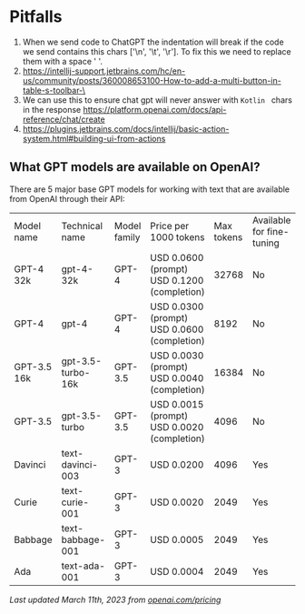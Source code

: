 # Pitfalls

1) When we send code to ChatGPT the indentation will break if the code we send contains this chars ['\n', '\t', '\r'].
   To fix this we need to replace them with a space ' '.
2) https://intellij-support.jetbrains.com/hc/en-us/community/posts/360008653100-How-to-add-a-multi-button-in-table-s-toolbar-\
3) We can use this to ensure chat gpt will never answer with ```Kotlin ``` chars in the response https://platform.openai.com/docs/api-reference/chat/create
4) https://plugins.jetbrains.com/docs/intellij/basic-action-system.html#building-ui-from-actions

<section>
    <h2 class="notion-h notion-h1 notion-h-indent-0 notion-block-6859055bc61e48409065b74d478ba5c0"
        data-id="6859055bc61e48409065b74d478ba5c0"><span><div id="6859055bc61e48409065b74d478ba5c0"
                                                              class="notion-header-anchor"></div><span
            class="notion-h-title">What GPT models are available on OpenAI?</span></span></h2>
    <p class="notion-text notion-block-da7746a72fe64c68ba6ac7db54a50e26">There are 5 major base GPT models for working
        with text that are available from OpenAI through their API:</p>
    <table class="notion-simple-table notion-block-63ce75d53ce845239e8eb892c3a0e27c">
        <tbody>
        <tr class="notion-simple-table-row notion-block-36fd4eb57a7549038b0325b3d2e5017e">
            <td class="" style="width:139.6px">
                <div class="notion-simple-table-cell">Model name</div>
            </td>
            <td class="" style="width:139.6px">
                <div class="notion-simple-table-cell">Technical name</div>
            </td>
            <td class="" style="width:107.59375px">
                <div class="notion-simple-table-cell">Model family</div>
            </td>
            <td class="" style="width:193.59375px">
                <div class="notion-simple-table-cell">Price per 1000 tokens</div>
            </td>
            <td class="" style="width:120px">
                <div class="notion-simple-table-cell">Max tokens</div>
            </td>
            <td class="" style="width:119.59375px">
                <div class="notion-simple-table-cell">Available for fine-tuning</div>
            </td>
        </tr>
        <tr class="notion-simple-table-row notion-block-75e255461ec6410cb6024822e7171b60">
            <td class="" style="width:139.6px">
                <div class="notion-simple-table-cell">GPT-4 32k</div>
            </td>
            <td class="" style="width:139.6px">
                <div class="notion-simple-table-cell">gpt-4-32k</div>
            </td>
            <td class="" style="width:107.59375px">
                <div class="notion-simple-table-cell">GPT-4</div>
            </td>
            <td class="" style="width:193.59375px">
                <div class="notion-simple-table-cell">USD 0.0600 (prompt)
                    USD 0.1200 (completion)
                </div>
            </td>
            <td class="" style="width:120px">
                <div class="notion-simple-table-cell">32768</div>
            </td>
            <td class="" style="width:119.59375px">
                <div class="notion-simple-table-cell">No</div>
            </td>
        </tr>
        <tr class="notion-simple-table-row notion-block-6db46c9b2e1746feace3fbb4a55541e5">
            <td class="" style="width:139.6px">
                <div class="notion-simple-table-cell">GPT-4</div>
            </td>
            <td class="" style="width:139.6px">
                <div class="notion-simple-table-cell">gpt-4</div>
            </td>
            <td class="" style="width:107.59375px">
                <div class="notion-simple-table-cell">GPT-4</div>
            </td>
            <td class="" style="width:193.59375px">
                <div class="notion-simple-table-cell">USD 0.0300 (prompt)
                    USD 0.0600 (completion)
                </div>
            </td>
            <td class="" style="width:120px">
                <div class="notion-simple-table-cell">8192</div>
            </td>
            <td class="" style="width:119.59375px">
                <div class="notion-simple-table-cell">No</div>
            </td>
        </tr>
        <tr class="notion-simple-table-row notion-block-b0d3c5f8a5cb42fbac1de81900e58789">
            <td class="" style="width:139.6px">
                <div class="notion-simple-table-cell">GPT-3.5 16k</div>
            </td>
            <td class="" style="width:139.6px">
                <div class="notion-simple-table-cell">gpt-3.5-turbo-16k</div>
            </td>
            <td class="" style="width:107.59375px">
                <div class="notion-simple-table-cell">GPT-3.5</div>
            </td>
            <td class="" style="width:193.59375px">
                <div class="notion-simple-table-cell">USD 0.0030 (prompt)
                    USD 0.0040 (completion)
                </div>
            </td>
            <td class="" style="width:120px">
                <div class="notion-simple-table-cell">16384</div>
            </td>
            <td class="" style="width:119.59375px">
                <div class="notion-simple-table-cell">No</div>
            </td>
        </tr>
        <tr class="notion-simple-table-row notion-block-9610d15f34354055b29ddc24c8a1cf12">
            <td class="" style="width:139.6px">
                <div class="notion-simple-table-cell">GPT-3.5</div>
            </td>
            <td class="" style="width:139.6px">
                <div class="notion-simple-table-cell">gpt-3.5-turbo</div>
            </td>
            <td class="" style="width:107.59375px">
                <div class="notion-simple-table-cell">GPT-3.5</div>
            </td>
            <td class="" style="width:193.59375px">
                <div class="notion-simple-table-cell">USD 0.0015 (prompt)
                    USD 0.0020 (completion)
                </div>
            </td>
            <td class="" style="width:120px">
                <div class="notion-simple-table-cell">4096</div>
            </td>
            <td class="" style="width:119.59375px">
                <div class="notion-simple-table-cell">No</div>
            </td>
        </tr>
        <tr class="notion-simple-table-row notion-block-e65b0dcb8cfc430c9a1fd37e25c9f053">
            <td class="" style="width:139.6px">
                <div class="notion-simple-table-cell">Davinci</div>
            </td>
            <td class="" style="width:139.6px">
                <div class="notion-simple-table-cell">text-davinci-003</div>
            </td>
            <td class="" style="width:107.59375px">
                <div class="notion-simple-table-cell">GPT-3</div>
            </td>
            <td class="" style="width:193.59375px">
                <div class="notion-simple-table-cell">USD 0.0200</div>
            </td>
            <td class="" style="width:120px">
                <div class="notion-simple-table-cell">4096</div>
            </td>
            <td class="" style="width:119.59375px">
                <div class="notion-simple-table-cell">Yes</div>
            </td>
        </tr>
        <tr class="notion-simple-table-row notion-block-42d05e8cff654e2782f3cf7dc3a32681">
            <td class="" style="width:139.6px">
                <div class="notion-simple-table-cell">Curie</div>
            </td>
            <td class="" style="width:139.6px">
                <div class="notion-simple-table-cell">text-curie-001</div>
            </td>
            <td class="" style="width:107.59375px">
                <div class="notion-simple-table-cell">GPT-3</div>
            </td>
            <td class="" style="width:193.59375px">
                <div class="notion-simple-table-cell">USD 0.0020</div>
            </td>
            <td class="" style="width:120px">
                <div class="notion-simple-table-cell">2049</div>
            </td>
            <td class="" style="width:119.59375px">
                <div class="notion-simple-table-cell">Yes</div>
            </td>
        </tr>
        <tr class="notion-simple-table-row notion-block-3e8b0882d7914f40b0ba77494478ac00">
            <td class="" style="width:139.6px">
                <div class="notion-simple-table-cell">Babbage</div>
            </td>
            <td class="" style="width:139.6px">
                <div class="notion-simple-table-cell">text-babbage-001</div>
            </td>
            <td class="" style="width:107.59375px">
                <div class="notion-simple-table-cell">GPT-3</div>
            </td>
            <td class="" style="width:193.59375px">
                <div class="notion-simple-table-cell">USD 0.0005</div>
            </td>
            <td class="" style="width:120px">
                <div class="notion-simple-table-cell">2049</div>
            </td>
            <td class="" style="width:119.59375px">
                <div class="notion-simple-table-cell">Yes</div>
            </td>
        </tr>
        <tr class="notion-simple-table-row notion-block-9deb928514bd4d8f9288443fe218b8a5">
            <td class="" style="width:139.6px">
                <div class="notion-simple-table-cell">Ada</div>
            </td>
            <td class="" style="width:139.6px">
                <div class="notion-simple-table-cell">text-ada-001</div>
            </td>
            <td class="" style="width:107.59375px">
                <div class="notion-simple-table-cell">GPT-3</div>
            </td>
            <td class="" style="width:193.59375px">
                <div class="notion-simple-table-cell">USD 0.0004</div>
            </td>
            <td class="" style="width:120px">
                <div class="notion-simple-table-cell">2049</div>
            </td>
            <td class="" style="width:119.59375px">
                <div class="notion-simple-table-cell">Yes</div>
            </td>
        </tr>
        </tbody>
    </table>
    <p class="notion-text notion-block-5649da35ca0f43e3bf40151f26a16966"><em>Last updated March 11th, 2023
        from </em><em><a class="notion-link" href="https://openai.com/pricing">openai.com/pricing</a></em></p></section>